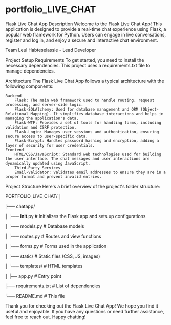 # portfolio_LIVE_CHAT

Flask Live Chat App
Description
Welcome to the Flask Live Chat App! This application is designed to provide a real-time chat experience using Flask, a popular web framework for Python. Users can engage in live conversations, register and log in, and enjoy a secure and interactive chat environment.


Team
Leul Habteselassie - Lead Developer


Project Setup
Requirements
To get started, you need to install the necessary dependencies. This project uses a requirements.txt file to manage dependencies.


Architecture
The Flask Live Chat App follows a typical architecture with the following components:

    Backend
        Flask: The main web framework used to handle routing, request processing, and server-side logic.
        Flask-SQLAlchemy: Used for database management and ORM (Object-Relational Mapping). It simplifies database interactions and helps in managing the application's data.
        Flask-WTF: Provides a set of tools for handling forms, including validation and CSRF protection.
        Flask-Login: Manages user sessions and authentication, ensuring secure access to user-specific data.
        Flask-Bcrypt: Handles password hashing and encryption, adding a layer of security for user credentials.
    Frontend
        HTML/CSS/JavaScript: Standard web technologies used for building the user interface. The chat messages and user interactions are dynamically updated using JavaScript.
        Third-Party Services
        Email-Validator: Validates email addresses to ensure they are in a proper format and prevent invalid entries.


Project Structure
Here's a brief overview of the project's folder structure:

PORTFOLIO_LIVE_CHAT/
│

├── chatapp/

│   ├── __init__.py          # Initializes the Flask app and sets up configurations

│   ├── models.py            # Database models

│   ├── routes.py            # Routes and view functions

│   ├── forms.py             # Forms used in the application

│   ├── static/              # Static files (CSS, JS, images)

│   └── templates/           # HTML templates

│
|── app.py                   # Entry point

├── requirements.txt         # List of dependencies

└── README.md                # This file



Thank you for checking out the Flask Live Chat App! We hope you find it useful and enjoyable. If you have any questions or need further assistance, feel free to reach out. Happy chatting!
